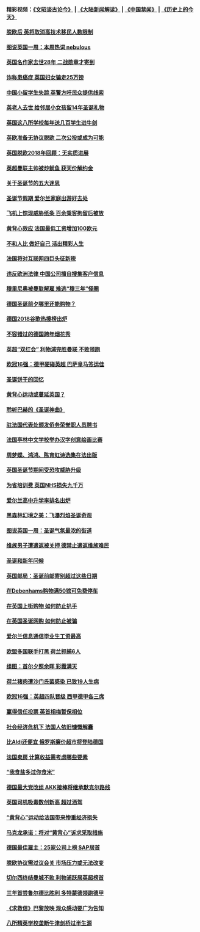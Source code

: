 #### 精彩视频：[《文昭谈古论今》](https://github.com/gfw-breaker/wenzhao/blob/master/README.md?t=12212131) | [《大陆新闻解读》](https://github.com/gfw-breaker/ntdtv-comedy/blob/master/README.md?t=12212131) | [《中国禁闻》](https://github.com/gfw-breaker/ntdtv-news/blob/master/README.md?t=12212131) | [《历史上的今天》](https://github.com/gfw-breaker/today-in-history/blob/master/README.md?t=12212131) 

#### [脱欧后 英将取消高技术移民人数限制](../pages/nsc974/n10924981.md?t=12212131) 

#### [图说英国一周：本周热词 nebulous](../pages/nsc974/n10925020.md?t=12212131) 

#### [英国名作家去世28年 二战勋章才寄到](../pages/nsc974/n10925014.md?t=12212131) 

#### [诈称患癌症 英国妇女骗走25万镑](../pages/nsc974/n10925008.md?t=12212131) 

#### [中国小留学生失踪  英警方吁民众提供线索](../pages/nsc974/n10925001.md?t=12212131) 

#### [英老人去世 给邻居小女孩留14年圣诞礼物](../pages/nsc974/n10924997.md?t=12212131) 

#### [英国这八所学校每年送几百学生进牛剑](../pages/nsc974/n10924990.md?t=12212131) 

#### [英欧准备无协议脱欧 二次公投或成为可能](../pages/nsc974/n10923373.md?t=12212131) 

#### [英国脱欧2018年回顾：无实质进展](../pages/nsc974/n10923355.md?t=12212131) 

#### [英超曼联主帅被炒鱿鱼 获天价解约金](../pages/nsc974/n10922656.md?t=12212131) 

#### [关于圣诞节的五大迷思](../pages/nsc974/n10919864.md?t=12212131) 

#### [圣诞节假期 爱尔兰家庭出游好去处](../pages/nsc974/n10919966.md?t=12212131) 

#### [飞机上惊现威胁纸条 百余乘客拘留后被放](../pages/nsc974/n10920081.md?t=12212131) 

#### [黄背心效应 法国最低工资增加100欧元](../pages/nsc974/n10919737.md?t=12212131) 

#### [不和人比 做好自己 活出精彩人生](../pages/nsc974/n10920053.md?t=12212131) 

#### [法国将对互联网四巨头征新税](../pages/nsc974/n10919837.md?t=12212131) 

#### [违反欧洲法律 中国公司擅自搜集客户信息](../pages/nsc974/n10918199.md?t=12212131) 

#### [穆里尼奥被曼联解雇 难逃“穆三年”怪圈](../pages/nsc974/n10919101.md?t=12212131) 

#### [德国圣诞前夕哪里还能购物？](../pages/nsc974/n10918186.md?t=12212131) 

#### [德国2018谷歌热搜榜出炉](../pages/nsc974/n10918077.md?t=12212131) 

#### [不容错过的德国跨年烟花秀](../pages/nsc974/n10917989.md?t=12212131) 

#### [英超“双红会” 利物浦完胜曼联 不败领跑](../pages/nsc974/n10917557.md?t=12212131) 

#### [欧冠16强：德甲硬碰英超 巴萨皇马签运佳](../pages/nsc974/n10917207.md?t=12212131) 

#### [圣诞饼干的回忆](../pages/nsc974/n10916160.md?t=12212131) 

#### [黄背心运动或蔓延英国？](../pages/nsc974/n10915769.md?t=12212131) 

#### [聆听巴赫的《圣诞神曲》](../pages/nsc974/n10910868.md?t=12212131) 

#### [驻法国代表处颁发侨务荣誉职人员聘书](../pages/nsc974/n10912829.md?t=12212131) 

#### [法国亭林中文学校举办汉字创意绘画比赛](../pages/nsc974/n10912809.md?t=12212131) 

#### [周梦蝶、鸿鸿、陈育虹诗选集在法出版](../pages/nsc974/n10912778.md?t=12212131) 

#### [英国圣诞节期间受恐攻威胁升级](../pages/nsc974/n10911486.md?t=12212131) 

#### [为省培训费  英国NHS损失九千万](../pages/nsc974/n10911478.md?t=12212131) 

#### [爱尔兰高中升学率排名出炉](../pages/nsc974/n10910761.md?t=12212131) 

#### [黑森林幻境之美：飞瀑烈焰圣诞奇观](../pages/nsc974/n10909442.md?t=12212131) 

#### [图说英国一周：圣诞气氛最浓的街道](../pages/nsc974/n10909173.md?t=12212131) 

#### [维族男子遭遣返被关押 德禁止遣返维族难民](../pages/nsc974/n10908943.md?t=12212131) 

#### [圣诞和新年问候](../pages/nsc974/n10909160.md?t=12212131) 

#### [英国邮局：圣诞前邮寄别超过这些日期](../pages/nsc974/n10909151.md?t=12212131) 

#### [在Debenhams购物满50镑可免费停车](../pages/nsc974/n10909136.md?t=12212131) 

#### [在英国上街购物 如何防止扒手](../pages/nsc974/n10909106.md?t=12212131) 

#### [在英国圣诞网购 如何防止被骗](../pages/nsc974/n10909085.md?t=12212131) 

#### [爱尔兰信息通信毕业生工资最高](../pages/nsc974/n10908531.md?t=12212131) 

#### [欧盟多国联手打黑 荷兰抓捕6人](../pages/nsc974/n10908389.md?t=12212131) 

#### [组图：首尔夕照余晖 彩霞满天](../pages/nsc974/n10908293.md?t=12212131) 

#### [荷兰猪肉遭沙门氏菌感染 已致19人生病](../pages/nsc974/n10908299.md?t=12212131) 

#### [欧冠16强：英超四队晋级 西甲德甲各三席](../pages/nsc974/n10907296.md?t=12212131) 

#### [赢得信任投票 英首相梅暂保相位](../pages/nsc974/n10907229.md?t=12212131) 

#### [社会经济危机下 法国人依旧慷慨解囊](../pages/nsc974/n10906090.md?t=12212131) 

#### [比Aldi还便宜 俄罗斯廉价超市将登陆德国](../pages/nsc974/n10905994.md?t=12212131) 

#### [法国卖房 计算收益需考虑哪些要素](../pages/nsc974/n10906125.md?t=12212131) 

#### [“我食盐多过你食米”](../pages/nsc974/n10905976.md?t=12212131) 

#### [德国最大党改组 AKK接棒将继承默克尔路线](../pages/nsc974/n10904680.md?t=12212131) 

#### [英国司机吸毒数创新高 超过酒驾](../pages/nsc974/n10904490.md?t=12212131) 

#### [“黄背心”运动给法国带来惨重经济损失](../pages/nsc974/n10904100.md?t=12212131) 

#### [马克龙承诺：将对“黄背心”诉求采取措施](../pages/nsc974/n10904057.md?t=12212131) 

#### [德国最佳雇主：25家公司上榜 SAP居首](../pages/nsc974/n10903789.md?t=12212131) 

#### [脱欧协议需过议会关 市场压力或无法改变](../pages/nsc974/n10901979.md?t=12212131) 

#### [切尔西终结曼城不败 利物浦跃居英超榜首](../pages/nsc974/n10900582.md?t=12212131) 

#### [三年首尝鲁尔德比胜利 多特蒙德领跑德甲](../pages/nsc974/n10900592.md?t=12212131) 

#### [《求救信》巴黎放映 观众感动要广为告知](../pages/nsc974/n10900019.md?t=12212131) 

#### [八所精英学校垄断牛津剑桥过半生源](../pages/nsc974/n10899861.md?t=12212131) 

